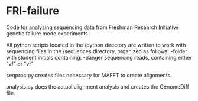 # FRI-failure
Code for analyzing sequencing data from Freshman Research Initiative genetic failure mode experiments

All python scripts located in the /python directory are written to work with sequencing files
in the /sequences directory, organized as follows:
   -folder with student initials containing:
   	   -Sanger sequencing reads, containing either "vf" or "vr"

seqproc.py creates files necessary for MAFFT to create alignments.

analysis.py does the actual alignment analysis and creates the GenomeDiff file.
